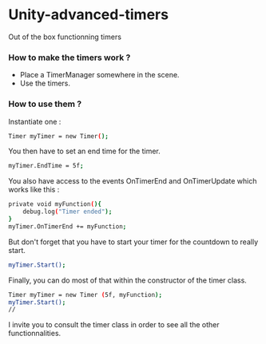 # Unity-advanced-timers
Out of the box functionning timers


### How to make the timers work ?

  - Place a TimerManager somewhere in the scene.
  - Use the timers.


### How to use them ?

Instantiate one :

```sh
Timer myTimer = new Timer();
```

You then have to set an end time for the timer.

```sh
myTimer.EndTime = 5f;
```

You also have access to the events OnTimerEnd and OnTimerUpdate which works like this : 
```sh
private void myFunction(){
    debug.log("Timer ended");    
}
myTimer.OnTimerEnd += myFunction;
```
But don't forget that you have to start your timer for the countdown to really start. 
```sh
myTimer.Start();
```
Finally, you can do most of that within the constructor of the timer class.
```sh
Timer myTimer = new Timer (5f, myFunction);
myTimer.Start();
// 
```

I invite you to consult the timer class in order to see all the other functionnalities.